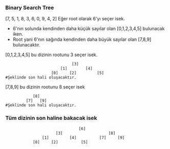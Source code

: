### Binary Search Tree

[7, 5, 1, 8, 3, 6, 0, 9, 4, 2] 
Eğer root olarak 6'yı seçer isek.

* 6'nın solunda kendinden daha küçük sayılar olan [0,1,2,3,4,5] bulunacak iken.
* Root yani 6'nın sağında kendinden daha büyük sayılar olan [7,8,9] bulunacaktır.

[0,1,2,3,4,5] bu dizinin rootunu 3 seçer isek.

```
                             [3]
                        [1]        [4]
                    [0]     [2]         [5]
#Şeklinde son hali oluşacaktır.
```

[7,8,9] bu dizinin rootunu 8 seçer isek
```
            [8]
         [7]   [9]
#Şeklinde son hali oluşacaktır.
```

### Tüm dizinin son haline bakacak isek

```
                                [6]
                      [3]                    [8]     
                [1]         [4]          [7]     [9]  
            [0]     [2]          [5]
